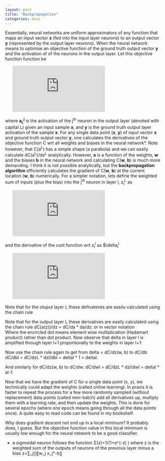 ```yaml
---
layout: post
title: "Backpropagation"
categories: misc
---
```


Essentially, neural networks are uniform approximators of any function that maps an input vector **x** (fed into the input layer neurons) to an output vector **y** (represented by the output layer neurons). When the neural network means to optimise an objective function of the ground truth output vector **y** and the activation of of the neurons in the output layer. Let this objective function function be

&nbsp;&nbsp;&nbsp;&nbsp;&nbsp;&nbsp;![equation](https://latex.codecogs.com/gif.latex?C%28a%5E%7BL%7D%29%3D%5Cfrac%7B1%7D%7B2%7D%5Cleft%5C%7Cy-a%5E%7BL%7D%5Cright%5C%7C%5E%7B2%7D%3D%5Cfrac%7B1%7D%7B2%7D%20%5Csum_%7Bj%7D%5Cleft%28y_%7Bj%7D-a_%7Bj%7D%5E%7BL%7D%5Cright%29%5E%7B2%7D)

where **a<sub>L</sub><sup>j</sup>** is the activation of the j<sup>th</sup> neuron in the output layer (denoted with capital L) given an input sample **x**, and **y** is the ground truth output layer activation of the sample **x**.
For any single data point (**x**, **y**) of input vector **x** and ground truth output vector **y**, one calculates the derivatives of the objective function C wrt all weights and biases in the neural network*. Note however, that C(a<sup>L</sup>) has a simple shape (a parabola) and we can easily calculate dC(a<sup>L</sup>)/da<sup>L</sup> analytically. However, **a** is a function of the weights, **w** and the biases **b** in the neural network and calculating C(**w**, **b**) is much more demanding. I think it is not possible analytically, but the **backpropagation algorithm** efficiently calculates the gradient of C(**w**, **b**) at the current location (**w**, **b**) numerically.
For a simpler notation, lets define the weighted sum of inputs (plus the bias) into the j<sup>th</sup> neuron in layer l, z<sub>j</sub><sup>L</sup> as

&nbsp;&nbsp;&nbsp;&nbsp;&nbsp;&nbsp;![equation](https://latex.codecogs.com/gif.latex?z_%7Bj%7D%5E%7Bl%7D%3Da%5E%7B-1%7D*w_%7Bj%7D%5E%7Bl%7D&plus;b_%7Bj%7D%5E%7Bl%7D)

and the derivative of the cost function wrt z<sub>j</sub><sup>l</sup> as $\delta<sub>j</sub><sup>l</sup>

&nbsp;&nbsp;&nbsp;&nbsp;&nbsp;&nbsp;![equation](https://latex.codecogs.com/gif.latex?%5Cdelta_%7Bj%7D%5E%7Bl%7D%20%5Cequiv%20%5Cfrac%7B%5Cpartial%20C%7D%7B%5Cpartial%20z_%7Bj%7D%5E%7Bl%7D%7D)

Note that for the otuput layer L these defivateves are easilu calculated using the chain rule



 
Note that for the output layer L these derivatives are easily calculated using the chain rule dC(a(z))/dz = dC/da * da/dz:
  or in vector notation  
Where the encircled dot means element wise multiplication (Hadamart product) rather than dot product.
Now observe that delta in layer l is amplified through layer l+1 proportionally to the weights in layer l+1:
 
Now use the chain rule again to get from delta = dC/dz(w, b) to dC/db
dC/dbl = dC/dzL * dzl/dbl = deltal * 1 = deltal.
 

And similarly for dC/dz(w, b) to dC/dw:
dC/dwl = dC/dzL * dzl/dwl = deltal * al-1
	 

Now that we have the gradient of C for o single data point (x, y), we technically could adapt the weights (called online learning). In praxis it is faster to repeat the process for a few more randomly sampled (without replacement) data points (called mini-batch) add all derivatives up, multiply them with a learning rate, and then update the weights. This is done for several epochs (where one epoch means going through all the data points once).
A quite easy to read code can be found in my bookshelf.

Why does gradient descent not end up in a local minimum? It probably does, I guess. But the objective function value in this local minimum is usually low enough for the neural network to be a good classifier.

* a sigmoidal neuron follows the function
		Σ(z)=1/(1+e^(-z) )
where z is the weighted sum of the outputs of neurons of the previous layer minus a bias
		z=∑_j▒〖w_j x_j*-b〗

